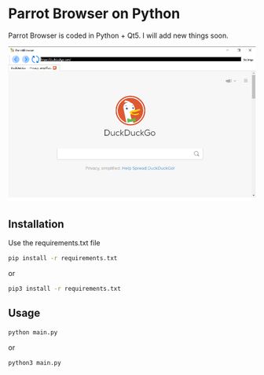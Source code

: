 # Parrot Browser on Python

Parrot Browser is coded in Python + Qt5. I will add new things soon.

![Screenshot](screenshot.png?raw=true)

## Installation

Use the requirements.txt file

```bash
pip install -r requirements.txt
```
or 

```bash
pip3 install -r requirements.txt
```

## Usage

```bash
python main.py
```
or 

```bash
python3 main.py
```
